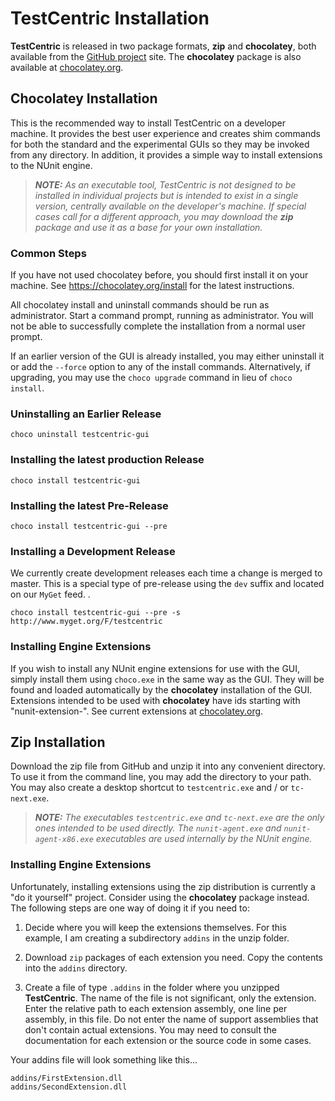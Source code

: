 # TestCentric Installation

**TestCentric** is released in two package formats, **zip** and **chocolatey**, both available from the [GitHub project](https://github.com/TestCentric/testcentric-gui/releases) site. The **chocolatey** package is also available at [chocolatey.org](https://chocolatey.org/packages/testcentric-gui).

## Chocolatey Installation

This is the recommended way to install TestCentric on a developer machine. It provides the best user experience and creates shim commands for both the standard and the experimental GUIs so they may be invoked from any directory. In addition, it provides a simple way to install extensions to the NUnit engine.

> _**NOTE:** As an executable tool, TestCentric is not designed to be installed in individual projects but is intended to exist in a single version, centrally available on the developer's machine. If special cases call for a different approach, you may download the **zip** package and use it as a base for your own installation._

### Common Steps

If you have not used chocolatey before, you should first install it on your machine. See https://chocolatey.org/install for the latest instructions.

All chocolatey install and uninstall commands should be run as administrator. Start a command prompt, running as administrator. You will not be able to successfully complete the installation from a normal user prompt.

If an earlier version of the GUI is already installed, you may either uninstall it or add the `--force` option to any of the install commands. Alternatively, if upgrading, you may use the `choco upgrade` command in lieu of `choco install`.

### Uninstalling an Earlier Release

```
choco uninstall testcentric-gui
```

### Installing the latest production Release

```
choco install testcentric-gui
```

### Installing the latest Pre-Release

```
choco install testcentric-gui --pre
```

### Installing a Development Release

We currently create development releases each time a change is merged to master. This is a special type of pre-release using the `dev` suffix and located on our `MyGet` feed.
.
```
choco install testcentric-gui --pre -s http://www.myget.org/F/testcentric
```

### Installing Engine Extensions

 If you wish to install any NUnit engine extensions for use with the GUI, simply install them using `choco.exe` in the same way as the GUI. They will be found and loaded automatically by the **chocolatey** installation of the GUI. Extensions intended to be used with **chocolatey** have ids starting with "nunit-extension-". See current extensions at [chocolatey.org](https://chocolatey.org/packages?q=nunit-extension-).

## Zip Installation

Download the zip file from GitHub and unzip it into any convenient directory. To use it from the command line, you may add the directory to your path. You may also create a desktop shortcut to `testcentric.exe` and / or `tc-next.exe`.

> _**NOTE:** The executables `testcentric.exe` and `tc-next.exe` are the only ones intended to be used directly. The `nunit-agent.exe` and `nunit-agent-x86.exe` executables are used internally by the NUnit engine._

### Installing Engine Extensions

Unfortunately, installing extensions using the zip distribution is currently a "do it yourself" project. Consider using the **chocolatey** package instead. The following steps are one way of doing it if you need to:

1. Decide where you will keep the extensions themselves. For this example, I am creating a subdirectory `addins` in the unzip folder.

2. Download `zip` packages of each extension you need. Copy the contents into the `addins` directory.

3. Create a file of type `.addins` in the folder where you unzipped **TestCentric**. The name of the file is not significant, only the extension. Enter the relative path to each extension assembly, one line per assembly, in this file. Do not enter the name of support assemblies that don't contain actual extensions. You may need to consult the documentation for each extension or the source code in some cases.

Your addins file will look something like this...

```
addins/FirstExtension.dll
addins/SecondExtension.dll
```


